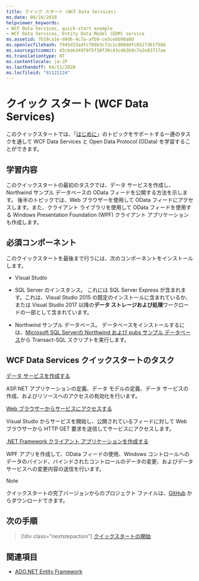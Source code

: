 ```yaml
---
title: クイック スタート (WCF Data Services)
ms.date: 08/24/2018
helpviewer_keywords:
- WCF Data Services, quick-start example
- WCF Data Services, Entity Data Model (EDM) service
ms.assetid: 7b18ca1e-d4d6-4c7a-afb9-ce3cebb98a8d
ms.openlocfilehash: f945d33a4fc789b3c73c1c80040fc8527301758b
ms.sourcegitcommit: 43cbde34970f5f38f30c43cd63b9c7e2e83717ae
ms.translationtype: HT
ms.contentlocale: ja-JP
ms.lasthandoff: 04/11/2020
ms.locfileid: "81121224"
---
```

# <a name="quickstart-wcf-data-services"></a>クイック スタート (WCF Data Services)

このクイックスタートでは、「[はじめに](getting-started-with-wcf-data-services.md)」のトピックをサポートする一連のタスクを通して WCF Data Services と Open Data Protocol (OData) を学習することができます。

## <a name="what-youll-learn"></a>学習内容

このクイックスタートの最初のタスクでは、データ サービスを作成し、Northwind サンプル データベースの OData フィードを公開する方法を示します。 後半のトピックでは、Web ブラウザーを使用して OData フィードにアクセスします。また、クライアント ライブラリを使用して OData フィードを使用する Windows Presentation Foundation (WPF) クライアント アプリケーションも作成します。

## <a name="prerequisites"></a>必須コンポーネント

このクイックスタートを最後まで行うには、次のコンポーネントをインストールします。

- Visual Studio

- SQL Server のインスタンス。 これには SQL Server Express が含まれます。これは、Visual Studio 2015 の既定のインストールに含まれているか、または Visual Studio 2017 以降の**データ ストレージおよび処理**ワークロードの一部として含まれています。

- Northwind サンプル データベース。 データベースをインストールするには、[Microsoft SQL Serverの Northwind および pubs サンプル データベース](https://github.com/Microsoft/sql-server-samples/tree/master/samples/databases/northwind-pubs)から Transact-SQL スクリプトを実行します。

## <a name="wcf-data-services-quickstart-tasks"></a>WCF Data Services クイックスタートのタスク

 [データ サービスを作成する](creating-the-data-service.md)

 ASP.NET アプリケーションの定義、データ モデルの定義、データ サービスの作成、およびリソースへのアクセスの有効化を行います。

 [Web ブラウザーからサービスにアクセスする](accessing-the-service-from-a-web-browser-wcf-data-services-quickstart.md)

 Visual Studio からサービスを開始し、公開されているフィードに対して Web ブラウザーから HTTP GET 要求を送信してサービスにアクセスします。

 [.NET Framework クライアント アプリケーションを作成する](creating-the-dotnet-client-application-wcf-data-services-quickstart.md)

 WPF アプリを作成して、OData フィードの使用、Windows コントロールへのデータのバインド、バインドされたコントロールのデータの変更、およびデータ サービスへの変更内容の送信を行います。

> [!NOTE]
> クイックスタートの完了バージョンからのプロジェクト ファイルは、[GitHub](https://github.com/microsoftarchive/msdn-code-gallery-community-s-z/tree/master/WCF%20Data%20Services%20Quickstart%20(OData%20Service%20and%20WPF%20Client)) からダウンロードできます。

## <a name="next-steps"></a>次の手順

> [!div class="nextstepaction"]
> [クイックスタートの開始](creating-the-data-service.md)

## <a name="see-also"></a>関連項目

- [ADO.NET Entity Framework](../adonet/ef/index.md)
